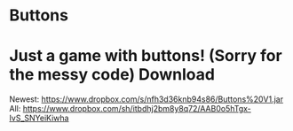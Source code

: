 Buttons
=======
Just a game with buttons!
(Sorry for the messy code)
Download
========
Newest: https://www.dropbox.com/s/nfh3d36knb94s86/Buttons%20V1.jar
All: https://www.dropbox.com/sh/itbdhj2bm8y8q72/AAB0o5hTgx-IvS_SNYeiKiwha
